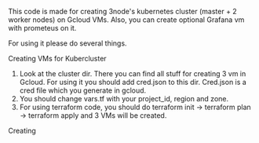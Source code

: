 This code is made for creating 3node's kubernetes cluster (master + 2 worker nodes) on Gcloud VMs.
Also, you can create optional Grafana vm with prometeus on it.

For using it please do several things.

Creating VMs for Kubercluster
1. Look at the cluster dir. There you can find all stuff for creating 3 vm in Gcloud. For using it you should add cred.json to this dir. Cred.json is a cred file which you generate in gcloud. 
2. You should change vars.tf with your project_id, region and zone.
3. For using terraform code, you should do terraform init -> terraform plan -> terraform apply and 3 VMs will be created.

Creating  
